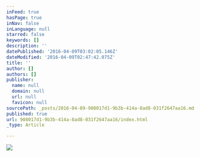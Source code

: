 ```yaml
---
inFeed: true
hasPage: true
inNav: false
inLanguage: null
starred: false
keywords: []
description: ''
datePublished: '2016-04-09T03:02:05.146Z'
dateModified: '2016-04-09T02:47:42.075Z'
title: ''
author: []
authors: []
publisher:
  name: null
  domain: null
  url: null
  favicon: null
sourcePath: _posts/2016-04-09-908017d1-9b3b-414a-8ad8-031f2647aa16.md
published: true
url: 908017d1-9b3b-414a-8ad8-031f2647aa16/index.html
_type: Article

---
```

![](https://the-grid-user-content.s3-us-west-2.amazonaws.com/eb83a77e-3f38-4498-ba10-86cc18cc237d.jpg)